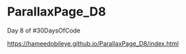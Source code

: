 # ParallaxPage_D8
Day 8 of #30DaysOfCode

https://hameedobileye.github.io/ParallaxPage_D8/index.html
